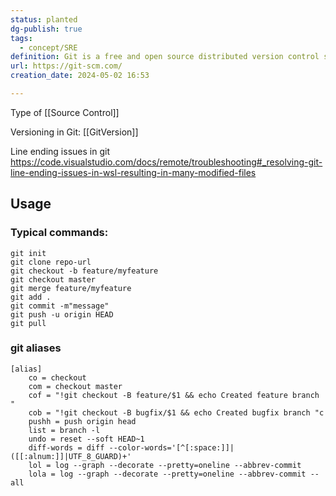 ```yaml
---
status: planted
dg-publish: true
tags:
  - concept/SRE
definition: Git is a free and open source distributed version control system designed to handle everything from small to very large projects with speed and efficiency.
url: https://git-scm.com/
creation_date: 2024-05-02 16:53

---
```

Type of [[Source Control]]

Versioning in Git:  [[GitVersion]]

Line ending issues in git
https://code.visualstudio.com/docs/remote/troubleshooting#_resolving-git-line-ending-issues-in-wsl-resulting-in-many-modified-files
## Usage
### Typical commands:
```shell
git init
git clone repo-url
git checkout -b feature/myfeature
git checkout master
git merge feature/myfeature
git add .
git commit -m"message"
git push -u origin HEAD
git pull
```

### git aliases
```shell
[alias]
	co = checkout
	com = checkout master
	cof = "!git checkout -B feature/$1 && echo Created feature branch "
	cob = "!git checkout -B bugfix/$1 && echo Created bugfix branch "c
	pushh = push origin head
	list = branch -l
	undo = reset --soft HEAD~1
	diff-words = diff --color-words='[^[:space:]]|([[:alnum:]]|UTF_8_GUARD)+'
	lol = log --graph --decorate --pretty=oneline --abbrev-commit
    lola = log --graph --decorate --pretty=oneline --abbrev-commit --all
```
